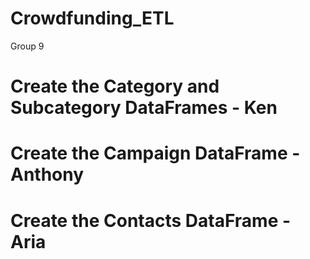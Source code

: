 # Crowdfunding_ETL
Group 9 


# Create the Category and Subcategory DataFrames - Ken

# Create the Campaign DataFrame - Anthony

# Create the Contacts DataFrame - Aria
